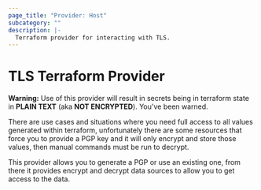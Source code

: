```yaml
---
page_title: "Provider: Host"
subcategory: ""
description: |-
  Terraform provider for interacting with TLS.
---
```


# TLS Terraform Provider

**Warning:** Use of this provider will result in secrets being in terraform state in **PLAIN TEXT** (aka **NOT ENCRYPTED**). You've been warned.

There are use cases and situations where you need full access to all values generated within terraform, unfortunately there are some resources that force you to provide a PGP key and it will only encrypt and store those values, then manual commands must be run to decrypt.

This provider allows you to generate a PGP or use an existing one, from there it provides encrypt and decrypt data sources to allow you to get access to the data.
